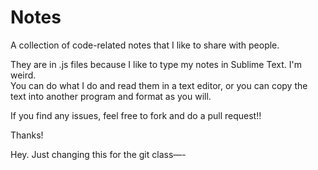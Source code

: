 Notes
=====

A collection of code-related notes that I like to share with people.

They are in .js files because I like to type my notes in Sublime Text. I'm weird.  
You can do what I do and read them in a text editor, or you can copy the text into 
another program and format as you will.  

If you find any issues, feel free to fork and do a pull request!!

Thanks!

Hey. Just changing this for the git class—-
